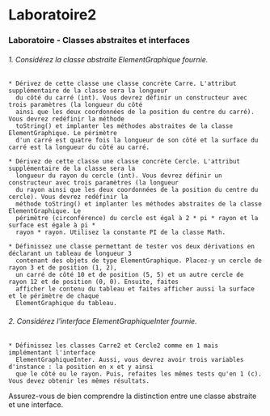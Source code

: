 # Laboratoire2

### Laboratoire - Classes abstraites et interfaces

###### 1. Considérez la classe abstraite ElementGraphique fournie.
  
    * Dérivez de cette classe une classe concrète Carre. L'attribut supplémentaire de la classe sera la longueur
      du côté du carré (int). Vous devrez définir un constructeur avec trois paramètres (la longueur du côté
      ainsi que les deux coordonnées de la position du centre du carré). Vous devrez redéfinir la méthode
      toString() et implanter les méthodes abstraites de la classe ElementGraphique. Le périmètre
      d'un carré est quatre fois la longueur de son côté et la surface du carré est la longueur du côté au carré.
  
    * Dérivez de cette classe une classe concrète Cercle. L'attribut supplémentaire de la classe sera la
      longueur du rayon du cercle (int). Vous devrez définir un constructeur avec trois paramètres (la longueur
      du rayon ainsi que les deux coordonnées de la position du centre du cercle). Vous devrez redéfinir la
      méthode toString() et implanter les méthodes abstraites de la classe ElementGraphique. Le
      périmètre (circonférence) du cercle est égal à 2 * pi * rayon et la surface est égale à pi *
      rayon * rayon. Utilisez la constante PI de la classe Math.

    * Définissez une classe permettant de tester vos deux dérivations en déclarant un tableau de longueur 3
      contenant des objets de type ElementGraphique. Placez-y un cercle de rayon 3 et de position (1, 2),
      un carré de côté 10 et de position (5, 5) et un autre cercle de rayon 12 et de position (0, 0). Ensuite, faites
      afficher le contenu du tableau et faites afficher aussi la surface et le périmètre de chaque
      ElementGraphique du tableau.

###### 2. Considérez l'interface ElementGraphiqueInter fournie.

    * Définissez les classes Carre2 et Cercle2 comme en 1 mais implémentant l'interface
      ElementGraphiqueInter. Aussi, vous devrez avoir trois variables d'instance : la position en x et y ainsi
      que le côté ou le rayon. Puis, refaites les mêmes tests qu'en 1 (c). Vous devez obtenir les mêmes résultats.

Assurez-vous de bien comprendre la distinction entre une classe abstraite et une interface.
